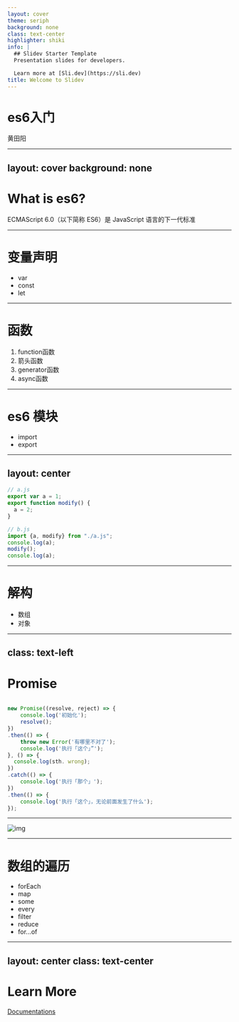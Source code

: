```yaml
---
layout: cover
theme: seriph
background: none
class: text-center
highlighter: shiki
info: |
  ## Slidev Starter Template
  Presentation slides for developers.

  Learn more at [Sli.dev](https://sli.dev)
title: Welcome to Slidev
---
```


# es6入门

黄田阳

---
layout: cover
background: none
---

# What is es6?

ECMAScript 6.0（以下简称 ES6）是 JavaScript 语言的下一代标准

---

# 变量声明

- var
- const
- let

<!--
1. 变量提升，暂时性死区
2. 块级作用域
3. with的问题
-->

---

# 函数

1. function函数
2. 箭头函数
3. generator函数
4. async函数

---

# es6 模块

* import
* export

<!--
* import x from "./a.js" 引入模块中导出的默认值。
* import {a as x, modify} from "./a.js"; 引入模块中的变量。
* import * as x from "./a.js" 把模块中所有的变量以类似对象属性的方式引入
* export {a, b, c};
* export default a;
* export * from './a.js'
-->

---
layout: center
---

```javascript
// a.js
export var a = 1;
export function modify() { 
  a = 2;
}
```

```javascript
// b.js
import {a, modify} from "./a.js";
console.log(a);
modify();
console.log(a);
```

---

# 解构

* 数组
* 对象


<!--
# 数组
```javascript
let [a, [[b], c]] = [1, [[2], 3]];
let [a = 1, b = 2] = [, 3];
```
# 对象
```javascript
let { a, b, c } = { a: 'aaa', b: 'bbb' };
let { a: x, b: y } = { a: 'aaa', b: 'bbb' };
```
-->
---
class: text-left
---

# Promise


```javascript

new Promise((resolve, reject) => {
    console.log('初始化');
    resolve();
})
.then(() => {
    throw new Error('有哪里不对了');
    console.log('执行「这个」”');
}, () => {
  console.log(sth. wrong);
})
.catch(() => {
    console.log('执行「那个」');
})
.then(() => {
    console.log('执行「这个」，无论前面发生了什么');
});

```

---

![img](/promises.png)

---

# 数组的遍历

* forEach
* map
* some
* every
* filter
* reduce
* for...of

---
layout: center
class: text-center
---

# Learn More

[Documentations](https://es6.ruanyifeng.com/)
